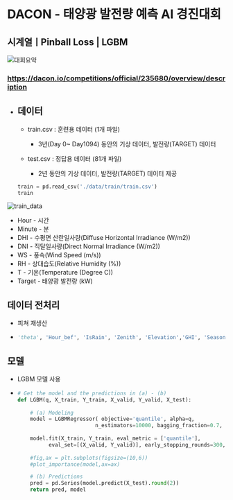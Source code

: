 # DACON - 태양광 발전량 예측 AI 경진대회



## 시계열ㅣPinball Loss | LGBM

![대회요약](https://user-images.githubusercontent.com/28820900/120660100-f1d60780-c4c1-11eb-9a87-dcac0571b5d8.PNG)

### https://dacon.io/competitions/official/235680/overview/description

- ## 데이터

  - train.csv : 훈련용 데이터 (1개 파일)

    - 3년(Day 0~ Day1094) 동안의 기상 데이터, 발전량(TARGET) 데이터 

    

  - test.csv : 정답용 데이터 (81개 파일)

    - 2년 동안의 기상 데이터, 발전량(TARGET) 데이터 제공 

  ```python
  train = pd.read_csv('./data/train/train.csv')
  train
  ```

![train_data](https://user-images.githubusercontent.com/28820900/120660116-f7335200-c4c1-11eb-91b3-f305289764c4.png)

  - Hour - 시간
  - Minute - 분
  - DHI - 수평면 산란일사량(Diffuse Horizontal Irradiance (W/m2))
  - DNI - 직달일사량(Direct Normal Irradiance (W/m2))
  - WS - 풍속(Wind Speed (m/s))
  - RH - 상대습도(Relative Humidity (%))
  - T - 기온(Temperature (Degree C))
  - Target - 태양광 발전량 (kW)



## 데이터 전처리

- 피쳐 재생산

- ```python
  'theta', 'Hour_bef', 'IsRain', 'Zenith', 'Elevation','GHI', 'Season','Aggr','Daytime','RH_bef','Cos_hour','Target_hour_mean'
  ```

  





## 모델

- LGBM 모델 사용

- ```python
  # Get the model and the predictions in (a) - (b)
  def LGBM(q, X_train, Y_train, X_valid, Y_valid, X_test):
      
      # (a) Modeling  
      model = LGBMRegressor( objective='quantile', alpha=q,
                           n_estimators=10000, bagging_fraction=0.7, learning_rate=0.027)                   
                           
      model.fit(X_train, Y_train, eval_metric = ['quantile'], 
            eval_set=[(X_valid, Y_valid)], early_stopping_rounds=300, verbose=0)
      
      #fig,ax = plt.subplots(figsize=(10,6))
      #plot_importance(model,ax=ax)
  
      # (b) Predictions
      pred = pd.Series(model.predict(X_test).round(2))
      return pred, model
  ```

  
